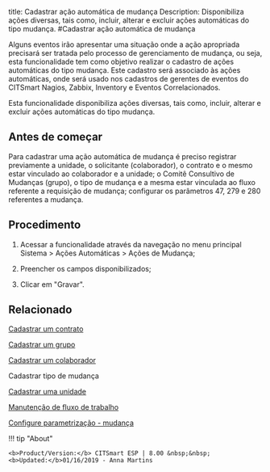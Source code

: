 title: Cadastrar ação automática de mudança
Description: Disponibiliza ações diversas, tais como, incluir, alterar e excluir ações automáticas do tipo mudança.
#Cadastrar ação automática de mudança

Alguns eventos irão apresentar uma situação onde a ação apropriada precisará ser
tratada pelo processo de gerenciamento de mudança, ou seja, esta funcionalidade
tem como objetivo realizar o cadastro de ações automáticas do tipo mudança. Este
cadastro será associado às ações automáticas, onde será usado nos cadastros de
gerentes de eventos do CITSmart Nagios, Zabbix, Inventory e Eventos
Correlacionados.

Esta funcionalidade disponibiliza ações diversas, tais como, incluir, alterar e
excluir ações automáticas do tipo mudança.

Antes de começar
--------------------

Para cadastrar uma ação automática de mudança é preciso registrar previamente a
unidade, o solicitante (colaborador), o contrato e o mesmo estar vinculado ao
colaborador e a unidade; o Comitê Consultivo de Mudanças (grupo), o tipo de
mudança e a mesma estar vinculada ao fluxo referente a requisição de mudança;
configurar os parâmetros 47, 279 e 280 referentes a mudança.

Procedimento
----------------

1.  Acessar a funcionalidade através da navegação no menu principal Sistema \>
    Ações Automáticas \> Ações de Mudança;

2.  Preencher os campos disponibilizados;

3.  Clicar em "Gravar".



Relacionado
-------

[Cadastrar um contrato](/pt-br/citsmart-esp-8/additional-features/contract-management/use/register-contract.html)

[Cadastrar um grupo](/pt-br/citsmart-esp-8/initial-settings/access-settings/user/register-groups.html)

[Cadastrar um colaborador](/pt-br/citsmart-esp-8/initial-settings/access-settings/user/register-employee.html)

Cadastrar tipo de mudança

[Cadastrar uma unidade](/pt-br/citsmart-esp-8/platform-administration/region-and-language/register-unit.html)

[Manutenção de fluxo de trabalho](/pt-br/citsmart-esp-8/platform-administration/flow-maintenance/workflow.maintenance.html)

[Configure parametrização - mudança](/pt-br/citsmart-esp-8/platform-administration/parameters-list/configure-parametrization-change.html)

!!! tip "About"

    <b>Product/Version:</b> CITSmart ESP | 8.00 &nbsp;&nbsp;
    <b>Updated:</b>01/16/2019 - Anna Martins

